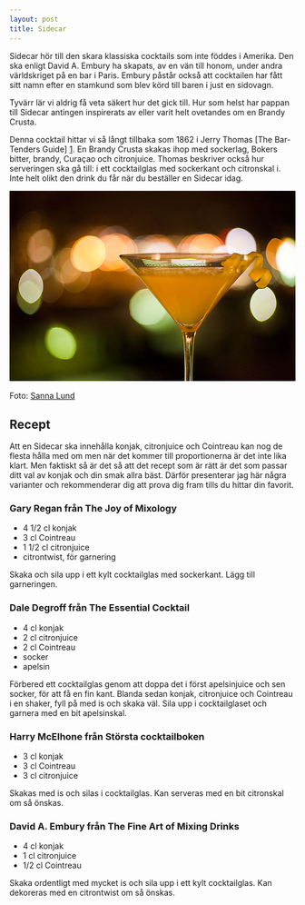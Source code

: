```yaml
---
layout: post
title: Sidecar
---
```


Sidecar hör till den skara klassiska cocktails som inte föddes i Amerika. Den ska enligt David A. Embury ha skapats, av en vän till honom, under andra världskriget på en bar i Paris. Embury påstår också att cocktailen har fått sitt namn efter en stamkund som blev körd till baren i just en sidovagn.

Tyvärr lär vi aldrig få veta säkert hur det gick till. Hur som helst har pappan till Sidecar antingen inspirerats av eller varit helt ovetandes om en Brandy Crusta.

Denna cocktail hittar vi så långt tillbaka som 1862 i Jerry Thomas [The Bar-Tenders Guide] [1]. En Brandy Crusta skakas ihop med sockerlag, Bokers bitter, brandy, Curaçao och citronjuice. Thomas beskriver också hur serveringen ska gå till: i ett cocktailglas med sockerkant och citronskal i. Inte helt olikt den drink du får när du beställer en Sidecar idag.

![](/images/sidecar.jpg)

Foto: [Sanna Lund][2]

## Recept

Att en Sidecar ska innehålla konjak, citronjuice och Cointreau kan nog de flesta hålla med om men när det kommer till proportionerna är det inte lika klart. Men faktiskt så är det så att det recept som är rätt är det som passar ditt val av konjak och din smak allra bäst. Därför presenterar jag här några varianter och rekommenderar dig att prova dig fram tills du hittar din favorit.

### Gary Regan från The Joy of Mixology

* 4 1/2 cl konjak
* 3 cl Cointreau
* 1 1/2 cl citronjuice
* citrontwist, för garnering

Skaka och sila upp i ett kylt cocktailglas med sockerkant. Lägg till garneringen.

### Dale Degroff från The Essential Cocktail

* 4 cl konjak
* 2 cl citronjuice
* 2 cl Cointreau
* socker
* apelsin

Förbered ett cocktailglas genom att doppa det i först apelsinjuice och sen socker, för att få en fin kant. Blanda sedan konjak, citronjuice och Cointreau i en shaker, fyll på med is och skaka väl. Sila upp i cocktailglaset och garnera med en bit apelsinskal.

### Harry McElhone från Största cocktailboken

* 3 cl konjak
* 3 cl Cointreau
* 3 cl citronjuice

Skakas med is och silas i cocktailglas. Kan serveras med en bit citronskal om så önskas.

### David A. Embury från The Fine Art of Mixing Drinks

* 4 cl konjak
* 1 cl citronjuice
* 1/2 cl Cointreau

Skaka ordentligt med mycket is och sila upp i ett kylt cocktailglas. Kan dekoreras med en citrontwist om så önskas.

[1]: http://classicmixology.com/source/bartenders_guide_how_mix_drinks
[2]: http://sannalund.se
